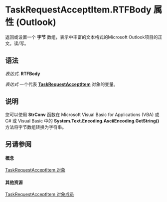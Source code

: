 
# TaskRequestAcceptItem.RTFBody 属性 (Outlook)

返回或设置一个 **字节** 数组，表示中丰富的文本格式的Microsoft Outlook项目的正文。读/写。


## 语法

 _表达式_. **RTFBody**

 _表达式_ 一个代表 **[TaskRequestAcceptItem](a2905f72-0a67-b07d-7f85-84fe4de17c25.md)** 对象的变量。


## 说明

您可以使用 **StrConv** 函数在 Microsoft Visual Basic for Applications (VBA) 或 C# 或 Visual Basic 中的 **System.Text.Encoding.AsciiEncoding.GetString()** 方法将字节数组转换为字符串。


## 另请参阅


#### 概念


[TaskRequestAcceptItem 对象](a2905f72-0a67-b07d-7f85-84fe4de17c25.md)
#### 其他资源


[TaskRequestAcceptItem 对象成员](fe91c4cc-f505-11d8-0d0a-84fc4d355651.md)